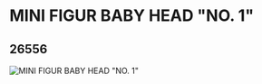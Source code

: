 # MINI FIGUR BABY HEAD "NO. 1"
## 26556
![MINI FIGUR BABY HEAD "NO. 1"](https://lc-www-live-s.legocdn.com/media/bricks/5/2/6151569.jpg)